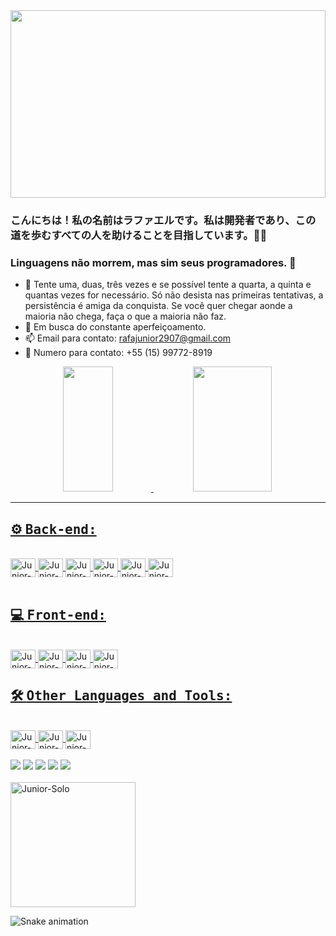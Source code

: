 <div aling="center">
 <img width="100%" height="300px" src="https://i.imgur.com/PGi41ep.gif">
</div>

### こんにちは！私の名前はラファエルです。私は開発者であり、この道を歩むすべての人を助けることを目指しています。🐱‍👓
### Linguagens não morrem, mas sim seus programadores. :space_invader:

- 🔭 Tente uma, duas, três vezes e se possível tente a quarta, a quinta e quantas vezes for necessário. Só não desista nas primeiras tentativas, a persistência é amiga da conquista. Se você quer chegar aonde a maioria não chega, faça o que a maioria não faz.
- 🌱 Em busca do constante aperfeiçoamento.
- 📫 Email para contato: rafajunior2907@gmail.com
- 📱  Numero para contato: +55 (15) 99772-8919

 <div align="center" text="center">
    <a href="https://github.com/Truer-Controller">
    <img  width="40%" height="200pm" src="https://github-readme-stats.vercel.app/api?username=Truer-Controller&show_icons=true&theme=midnight-purple&include_all_commits=true&count_private=true"/>
    <img  width="50%" height="200pm" src="https://github-readme-stats.vercel.app/api/top-langs/?username=Truer-Controller&layout=compact&langs_count=16&theme=midnight-purple"/>
</div>
  
 ---
 
## ⚙️ <kbd>Back-end:</kbd><br>
 
<div style="display: inline_block"><br>
    <img align="center" alt="Junior-Csharp" height="30" width="40" src="https://cdn.jsdelivr.net/gh/devicons/devicon/icons/csharp/csharp-original.svg" />
    <img align="center" alt="Junior-Net" height="30" width="40" src="https://cdn.jsdelivr.net/gh/devicons/devicon/icons/dotnetcore/dotnetcore-original.svg" />   
    <img align="center" alt="Junior-Node" height="30" width="40" src="https://cdn.jsdelivr.net/gh/devicons/devicon/icons/nodejs/nodejs-original.svg" />
    <img align="center" alt="Junior-PHP" height="30" width="40" src="https://cdn.jsdelivr.net/gh/devicons/devicon/icons/php/php-original.svg" />
    <img align="center" alt="Junior-Laravel" height="30" width="40" src="https://cdn.jsdelivr.net/gh/devicons/devicon/icons/laravel/laravel-plain.svg" />
    <img align="center" alt="Junior-SQLMy" height="30" width="40" src="https://cdn.jsdelivr.net/gh/devicons/devicon/icons/mysql/mysql-original-wordmark.svg" />
</div> 
 
 <br>
 
 ## 💻 <kbd>Front-end:</kbd>
 
 <div style="display: inline_block"><br>
   <img align="center" alt="Junior-HTML" height="30" width="40" src="https://cdn.jsdelivr.net/gh/devicons/devicon/icons/html5/html5-original.svg" />
   <img align="center" alt="Junior-Css" height="30" width="40" src="https://cdn.jsdelivr.net/gh/devicons/devicon/icons/css3/css3-original.svg" />
   <img align="center" alt="Junior-JS" height="30" width="40" src="https://cdn.jsdelivr.net/gh/devicons/devicon/icons/javascript/javascript-original.svg" />
   <img align="center" alt="Junior-JS" height="30" width="40" src="https://cdn.jsdelivr.net/gh/devicons/devicon/icons/react/react-original.svg" />
 </div>
 
 ## 🛠 <kbd>Other Languages and Tools: </kbd><br>
 
 <div style="display: inline_block"><br>
   <img align="center" alt="Junior-Java" height="30" width="40" src="https://cdn.jsdelivr.net/gh/devicons/devicon/icons/java/java-original.svg" />
   <img align="center" alt="Junior-C" height="30" width="40" src="https://cdn.jsdelivr.net/gh/devicons/devicon/icons/c/c-original.svg" />
   <img align="center" alt="Junior-Python" height="30" width="40" src="https://cdn.jsdelivr.net/gh/devicons/devicon/icons/python/python-original.svg" />
 </div>
 
 <br>
    
 <div>
    <a href="https://www.linkedin.com/in/rafael-macedo-2ab80014b/" target="_blank"><img src="https://img.shields.io/badge/LinkedIn-0077B5?style=for-the-badge&logo=linkedin&logoColor=white" target="_blank"></a>
    <a href="https://www.instagram.com/rafael.maistarde/" target="_blank"><img src="https://img.shields.io/badge/Instagram-E4405F?style=for-the-badge&logo=instagram&logoColor=white" target="_blank"></a>
    <a href=mailto:"rafajunior2907@gmail.com"><img src="https://img.shields.io/badge/Gmail-D14836?style=for-the-badge&logo=gmail&logoColor=white" target="_blank"></a>
    <a href="https://gitlab.com/Rafael.Junior" target="_blank"><img src="https://img.shields.io/badge/GitLab-330F63?style=for-the-badge&logo=gitlab&logoColor=white" target="_blank"></a>
    <a href="https://stackoverflow.com/users/18863610/truer" target="_blank"><img src="https://img.shields.io/badge/Stack_Overflow-FE7A16?style=for-the-badge&logo=stack-overflow&logoColor=white" target="_blank"></a>
</div>
 
 <br>
 <div flex flex-box justify-center>
    <img alt="Junior-Solo" height="200" src="https://i.pinimg.com/originals/86/e3/ef/86e3ef2fa76864edc307bcbe31cb4a4a.gif" />
 </div>
 
![Snake animation](https://github.com/Truer-Controller/Truer-Controller/blob/output/github-contribution-grid-snake.svg)
